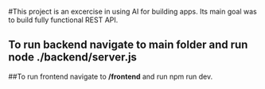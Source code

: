#This project is an excercise in using AI for building apps. Its main goal was to build fully functional REST API.

## To run backend navigate to main folder and run **node ./backend/server.js**

##To run frontend navigate to **/frontend** and run npm run dev.
